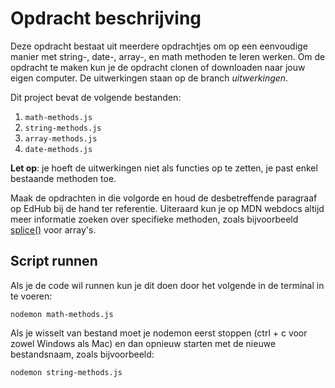 # Opdracht beschrijving

Deze opdracht bestaat uit meerdere opdrachtjes om op een eenvoudige manier met string-, date-, array-, en math methoden te leren werken. Om de opdracht te maken kun je de opdracht clonen of downloaden naar jouw eigen computer. De uitwerkingen staan op de branch _uitwerkingen_.

Dit project bevat de volgende bestanden:

1. `math-methods.js`
2. `string-methods.js`
3. `array-methods.js`
4. `date-methods.js`

**Let op**: je hoeft de uitwerkingen niet als functies op te zetten, je past enkel bestaande methoden toe.

Maak de opdrachten in die volgorde en houd de desbetreffende paragraaf op EdHub bij de hand ter referentie. Uiteraard kun je op MDN webdocs altijd meer informatie zoeken over specifieke methoden, zoals bijvoorbeeld [splice()](https://developer.mozilla.org/en-US/docs/Web/JavaScript/Reference/Global_Objects/Array/splice) voor array's.

## Script runnen
Als je de code wil runnen kun je dit doen door het volgende in de terminal in te voeren:

`nodemon math-methods.js`

Als je wisselt van bestand moet je nodemon eerst stoppen (ctrl + c voor zowel Windows als Mac) en dan opnieuw starten met de nieuwe bestandsnaam, zoals bijvoorbeeld:

`nodemon string-methods.js`
